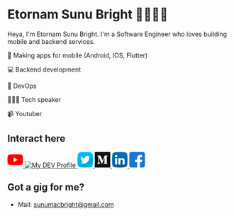 # Etornam Sunu Bright 🧑🏽‍💻:blush:
Heya, I'm Etornam Sunu Bright. I'm a Software Engineer who loves building mobile and backend services. 

:iphone: Making apps for mobile (Android, IOS, Flutter)

:computer: Backend development

:rocket: DevOps

👨🏽‍🏫 Tech speaker

:video_camera: Youtuber


## Interact here
<a href="https://www.youtube.com/channel/UCjqJVNiIVMr2fFplaisHe1w" target="_blank">
  <img src="https://raw.githubusercontent.com/RegNex/RegNex/master/youtube.svg" alt="My Youtube Channel" height="35" width="35">
</a><a href="https://dev.to/_regnex" target="_blank">
  <img src="https://d2fltix0v2e0sb.cloudfront.net/dev-badge.svg" alt="My DEV Profile" height="35" width="35">
</a><a href="https://bit.ly/3ivb9GC" target="_blank">
  <img src="https://raw.githubusercontent.com/RegNex/RegNex/master/twitter.svg" alt="My Twitter Profile" height="35" width="35">
</a><a href="https://medium.com/@EtornamSunu" target="_blank">
  <img src="https://raw.githubusercontent.com/RegNex/RegNex/master/medium-seeklogo.com.svg" alt="My Medium Profile" height="35" width="35">
</a><a href="https://bit.ly/3iyxOl8" target="_blank">
  <img src="https://raw.githubusercontent.com/RegNex/RegNex/master/linkedin.svg" alt="My LinkedIn Profile" height="35" width="35">
</a><a href="https://bit.ly/2NVdwV1" target="_blank">
  <img src="https://raw.githubusercontent.com/RegNex/RegNex/master/facebook.svg" alt="My Facebook Profile" height="35" width="35">
</a>


## Got a gig for me?
* Mail: [sunumacbright@gmail.com](mailto:sunumacbright@gmail.com)





